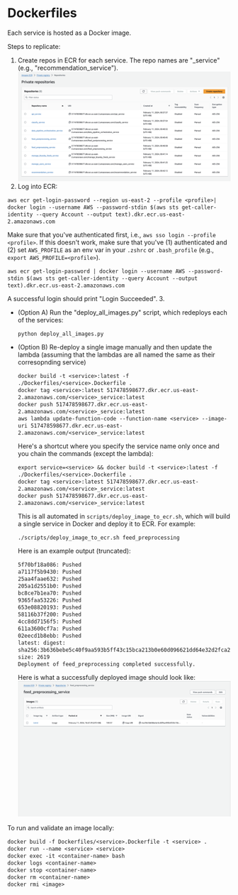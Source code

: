 # Dockerfiles

Each service is hosted as a Docker image.

Steps to replicate:
1. Create repos in ECR for each service. The repo names are "<service>_service" (e.g., "recommendation_service").
![Example of ECR repos](/assets/ecr_repos.png)
2. Log into ECR:
```
aws ecr get-login-password --region us-east-2 --profile <profile>| docker login --username AWS --password-stdin $(aws sts get-caller-identity --query Account --output text).dkr.ecr.us-east-2.amazonaws.com
```
Make sure that you've authenticated first, i.e., `aws sso login --profile <profile>`. If this doesn't work, make sure that you've (1) authenticated and (2) set `AWS_PROFILE` as an env var in your `.zshrc` or `.bash_profile` (e.g., `export AWS_PROFILE=<profile>`).

```
aws ecr get-login-password | docker login --username AWS --password-stdin $(aws sts get-caller-identity --query Account --output text).dkr.ecr.us-east-2.amazonaws.com
```

A successful login should print "Login Succeeded".
3.
- (Option A) Run the "deploy_all_images.py" script, which redeploys each of the services:
    ```
    python deploy_all_images.py
    ```
- (Option B) Re-deploy a single image manually and then update the lambda (assuming that the lambdas are all named the same as their corresopnding service)
    ```
    docker build -t <service>:latest -f ./Dockerfiles/<service>.Dockerfile .
    docker tag <service>:latest 517478598677.dkr.ecr.us-east-2.amazonaws.com/<service>_service:latest
    docker push 517478598677.dkr.ecr.us-east-2.amazonaws.com/<service>_service:latest
    aws lambda update-function-code --function-name <service> --image-uri 517478598677.dkr.ecr.us-east-2.amazonaws.com/<service>_service:latest
    ```

    Here's a shortcut where you specify the service name only once and you chain the commands (except the lambda):
    ```
    export service=<service> && docker build -t <service>:latest -f ./Dockerfiles/<service>.Dockerfile .
    docker tag <service>:latest 517478598677.dkr.ecr.us-east-2.amazonaws.com/<service>_service:latest
    docker push 517478598677.dkr.ecr.us-east-2.amazonaws.com/<service>_service:latest
    ```

    This is all automated in `scripts/deploy_image_to_ecr.sh`, which will build
    a single service in Docker and deploy it to ECR. For example:
    ```
    ./scripts/deploy_image_to_ecr.sh feed_preprocessing
    ```
    Here is an example output (truncated):
    ```
    5f70bf18a086: Pushed 
    a7117f5b9430: Pushed 
    25aa4faae632: Pushed 
    205a1d2551b0: Pushed 
    bc8ce7b1ea70: Pushed 
    9365faa53226: Pushed 
    653e08820193: Pushed 
    58116b37f200: Pushed 
    4cc8dd7156f5: Pushed 
    611a3600cf7a: Pushed 
    02eecd1b8ebb: Pushed 
    latest: digest: sha256:3b636bebe5c40f9aa593b5ff43c15bca213b0e60d096621dd64e32d2fca2df8e size: 2619
    Deployment of feed_preprocessing completed successfully.
    ```
    Here is what a successfully deployed image should look like:
    ![Example ECR updated image](/assets/example_uploaded_ecr_image.png)


To run and validate an image locally:
```
docker build -f Dockerfiles/<service>.Dockerfile -t <service> .
docker run --name <service> <service>
docker exec -it <container-name> bash
docker logs <container-name>
docker stop <container-name>
docker rm <container-name>
docker rmi <image>
```